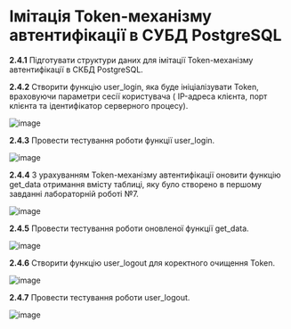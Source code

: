 # Імітація Token-механізму автентифікації в СУБД PostgreSQL

**2.4.1** Підготувати структури даних для імітації Token-механізму автентифікації в СКБД PostgreSQL.

**2.4.2** Створити функцію user_login, яка буде ініціалізувати Token, враховуючи параметри сесії користувача ( IP-адреса клієнта, порт клієнта та ідентифікатор серверного процесу).

![image](https://github.com/user-attachments/assets/4f8f7e82-40e0-4736-960f-89ef594b67eb)

**2.4.3** Провести тестування роботи функції user_login.

![image](https://github.com/user-attachments/assets/4ae228b1-602b-4e31-ab93-8e5c2372c266)

**2.4.4** З урахуванням Token-механізму автентифікації оновити функцію get_data отримання вмісту таблиці, яку було створено в першому завданні лабораторній роботі №7.

![image](https://github.com/user-attachments/assets/f30b8757-3d69-44e5-a626-d960c31ef330)

**2.4.5** Провести тестування роботи оновленої функції get_data.

![image](https://github.com/user-attachments/assets/aa82af7c-f6cd-4f8c-9313-939e4ed2b0ef)

**2.4.6** Створити функцію user_logout для коректного очищення Token.

![image](https://github.com/user-attachments/assets/2696d730-ca80-4f4a-b5ad-21f81c0c1a48)

**2.4.7** Провести тестування роботи user_logout.

![image](https://github.com/user-attachments/assets/5d5e13b4-1dae-4379-9448-4a49290848a9)
